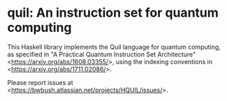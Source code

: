 quil: An instruction set for quantum computing
==============================================

This Haskell library implements the Quil language for quantum computing, as specified in "A Practical Quantum Instruction Set Architecture" <<https://arxiv.org/abs/1608.03355/>>, using the indexing conventions in <<https://arxiv.org/abs/1711.02086/>>.

Please report issues at <<https://bwbush.atlassian.net/projects/HQUIL/issues/>>.
